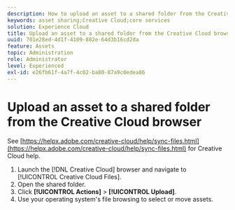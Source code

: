 ```yaml
---
description: How to upload an asset to a shared folder from the Creative Cloud browser to Experience Cloud.
keywords: asset sharing;Creative Cloud;core services
solution: Experience Cloud
title: Upload an asset to a shared folder from the Creative Cloud browser 
uuid: 701e28ed-4d1f-4109-882e-64d3b16cd2da
feature: Assets
topic: Administration
role: Administrator
level: Experienced
exl-id: e26fb61f-4a7f-4c02-ba80-87a9c0edea86
---
```

# Upload an asset to a shared folder from the Creative Cloud browser

See [https://helpx.adobe.com/creative-cloud/help/sync-files.html](https://helpx.adobe.com/creative-cloud/help/sync-files.html) for Creative Cloud help.

1. Launch the [!DNL Creative Cloud] browser and navigate to [!UICONTROL Creative Cloud Files].
1. Open the shared folder.
1. Click **[!UICONTROL Actions]** > **[!UICONTROL Upload]**.
1. Use your operating system's file browsing to select or move assets.
